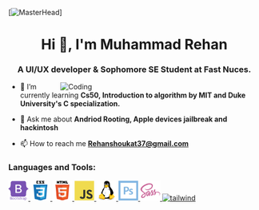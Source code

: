 [![MasterHead](https://encrypted-tbn0.gstatic.com/images?q=tbn:ANd9GcQu7Ub98CumTtZBbESOYOiV7EK7LkJAbcd34w&usqp=CAU)]

<h1 align="center">Hi 👋, I'm Muhammad Rehan</h1>

<h3 align="center">A UI/UX developer & Sophomore SE Student at Fast Nuces.</h3>

<img align="right" alt="Coding" width="400" src="https://linustechtips.com/uploads/monthly_2020_06/pp2.thumb.gif.bcce1b7d64c9ed9b1251efce09ade6e8.gif"> 

- 🌱 I’m currently learning **Cs50, Introduction to algorithm by MIT and Duke University's C specialization.** 

- 💬 Ask me about **Andriod Rooting, Apple devices jailbreak and hackintosh** 

- 📫 How to reach me **Rehanshoukat37@gmail.com**

<p align="left">

</p> 

<h3 align="left">Languages and Tools:</h3>

<p align="left"> <a href="https://getbootstrap.com" target="_blank" rel="noreferrer"> <img src="https://raw.githubusercontent.com/devicons/devicon/master/icons/bootstrap/bootstrap-plain-wordmark.svg" alt="bootstrap" width="40" height="40"/> </a> <a href="https://www.w3schools.com/css/" target="_blank" rel="noreferrer"> <img src="https://raw.githubusercontent.com/devicons/devicon/master/icons/css3/css3-original-wordmark.svg" alt="css3" width="40" height="40"/> </a> <a href="https://www.w3.org/html/" target="_blank" rel="noreferrer"> <img src="https://raw.githubusercontent.com/devicons/devicon/master/icons/html5/html5-original-wordmark.svg" alt="html5" width="40" height="40"/> </a> <a href="https://developer.mozilla.org/en-US/docs/Web/JavaScript" target="_blank" rel="noreferrer"> <img src="https://raw.githubusercontent.com/devicons/devicon/master/icons/javascript/javascript-original.svg" alt="javascript" width="40" height="40"/> </a> <a href="https://www.linux.org/" target="_blank" rel="noreferrer"> <img src="https://raw.githubusercontent.com/devicons/devicon/master/icons/linux/linux-original.svg" alt="linux" width="40" height="40"/> </a> <a href="https://www.photoshop.com/en" target="_blank" rel="noreferrer"> <img src="https://raw.githubusercontent.com/devicons/devicon/master/icons/photoshop/photoshop-line.svg" alt="photoshop" width="40" height="40"/> </a> <a href="https://sass-lang.com" target="_blank" rel="noreferrer"> <img src="https://raw.githubusercontent.com/devicons/devicon/master/icons/sass/sass-original.svg" alt="sass" width="40" height="40"/> </a> <a href="https://tailwindcss.com/" target="_blank" rel="noreferrer"> <img src="https://www.vectorlogo.zone/logos/tailwindcss/tailwindcss-icon.svg" alt="tailwind" width="40" height="40"/> </a> </p>






































